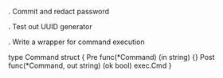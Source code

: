 . Commit and redact password

. Test out UUID generator

. Write a wrapper for command execution

type Command struct {
    Pre func(*Command) (in string) {}
    Post func(*Command, out string) (ok bool)
    exec.Cmd
}
